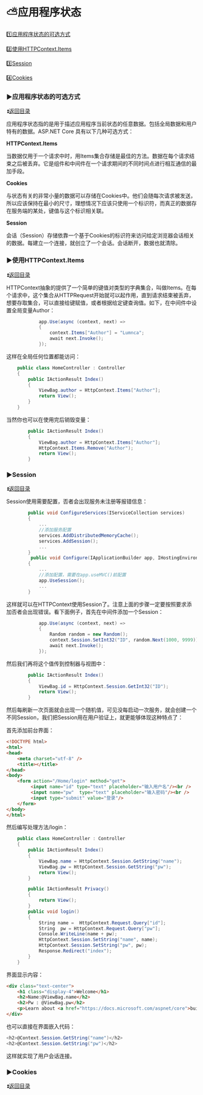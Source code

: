 # :partly_sunny:应用程序状态 #

<p id="t"></p>

:one:[应用程序状态的可选方式](#a1)

:two:[使用HTTPContext.Items](#a2)

:three:[Session](#a3)

:four:[Cookies](#a4)

<p id="a1"></p>

### :arrow_forward:应用程序状态的可选方式 ### 

:arrow_double_up:[返回目录](#t)

应用程序状态指的是用于描述应用程序当前状态的任意数据。包括全局数据和用户特有的数据。ASP.NET Core 具有以下几种可选方式：

**HTTPContext.Items**

当数据仅用于一个请求中时，用Items集合存储是最佳的方法。数据在每个请求结束之后被丢弃。它是组件和中间件在一个请求期间的不同时间点进行相互通信的最加手段。

**Cookies**

与状态有关的非常小量的数据可以存储在Cookies中。他们会随每次请求被发送，所以应该保持在最小的尺寸，理想情况下应该只使用一个标识符，而真正的数据存在服务端的某处，键值与这个标识相关联。

**Session**

会话（Session）存储依靠一个基于Cookies的标识符来访问给定浏览器会话相关的数据。每建立一个连接，就创立了一个会话。会话断开，数据也就清除。

<p id="a2"></p>

### :arrow_forward:使用HTTPContext.Items ### 

:arrow_double_up:[返回目录](#t)

HTTPContext抽象的提供了一个简单的键值对类型的字典集合，叫做Items。在每个请求中，这个集合从HTTPRequest开始就可以起作用，直到请求结束被丢弃，想要存取集合，可以直接给键赋值，或者根据给定键查询值。如下，在中间件中设置全局变量Author：

```C#
            app.Use(async (context, next) =>
            {
                context.Items["Author"] = "Lumnca";
                await next.Invoke();
            });
```

这样在全局任何位置都能访问：

```C#
    public class HomeController : Controller
    {
        public IActionResult Index()
        {
            ViewBag.author = HttpContext.Items["Author"];
            return View();
        }
    }
```

当然你也可以在使用完后销毁变量：

```C#
        public IActionResult Index()
        {
            ViewBag.author = HttpContext.Items["Author"];
            HttpContext.Items.Remove("Author");
            return View();
        }
```

<p id="a1"></p>

### :arrow_forward:Session ### 

:arrow_double_up:[返回目录](#t)

Session使用需要配置，否者会出现服务未注册等报错信息：

```C#
        public void ConfigureServices(IServiceCollection services)
        {
            ...
            //添加服务配置
            services.AddDistributedMemoryCache();
            services.AddSession();
            ...
        }
         public void Configure(IApplicationBuilder app, IHostingEnvironment env)
        {
            ...
            //添加配置，需要在app.useMVC()前配置
            app.UseSession();   
            ...
        }
```

这样就可以在HTTPContext使用Session了。注意上面的步骤一定要按照要求添加否者会出现错误。看下面例子，首先在中间件添加一个Session：

```C#
            app.Use(async (context, next) =>
            {
                Random random = new Random();
                context.Session.SetInt32("ID", random.Next(1000, 9999));
                await next.Invoke();
            });
```

然后我们再将这个值传到控制器与视图中：

```C#
        public IActionResult Index()
        {
            ViewBag.id = HttpContext.Session.GetInt32("ID");
            return View();
        }
```

然后每刷新一次页面就会出现一个随机值，可见没每启动一次服务，就会创建一个不同Session，我们把Session用在用户验证上，就更能够体现这种特点了：


首先添加前台界面：

```HTML
<!DOCTYPE html>
<html>
<head>
    <meta charset="utf-8" />
    <title></title>
</head>
<body>
	<form action="/Home/login" method="get">
		 <input name="id" type="text" placeholder="输入用户名"/><br />
		 <input name="pw"  type="text" placeholder="输入密码"/><br />
		 <input type="submit" value="登录"/>
	</form>
</body>
</html>
```

然后编写处理方法/login：

```C#
    public class HomeController : Controller
    {
        public IActionResult Index()
        {
            ViewBag.name = HttpContext.Session.GetString("name");
            ViewBag.pw = HttpContext.Session.GetString("pw");
            return View();
        }

        public IActionResult Privacy()
        {
            return View();
        }
        public void login()
        {
            String name =  HttpContext.Request.Query["id"];
            String  pw = HttpContext.Request.Query["pw"];
            Console.WriteLine(name + pw);
            HttpContext.Session.SetString("name", name);
            HttpContext.Session.SetString("pw", pw);
            Response.Redirect("index");
        }
    }
```

界面显示内容：

```html
<div class="text-center">
	<h1 class="display-4">Welcome</h1>
	<h2>Name:@ViewBag.name</h2>
	<h2>Pw : @ViewBag.pw</h2>
	<p>Learn about <a href="https://docs.microsoft.com/aspnet/core">building Web apps with ASP.NET Core</a>.</p>
</div>
```

也可以直接在界面嵌入代码：

```C#
<h2>@Context.Session.GetString("name")</h2>
<h2>@Context.Session.GetString("pw")</h2>
```

这样就实现了用户会话连接。

<p id="a4"></p>

### :arrow_forward:Cookies ### 

:arrow_double_up:[返回目录](#t)







